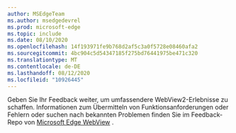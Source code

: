 ```yaml
---
author: MSEdgeTeam
ms.author: msedgedevrel
ms.prod: microsoft-edge
ms.topic: include
ms.date: 08/10/2020
ms.openlocfilehash: 14f193971fe9b768d2af5c3a0f5728e08460afa2
ms.sourcegitcommit: 4bc904c5d54347185f275bd76441975be471c320
ms.translationtype: MT
ms.contentlocale: de-DE
ms.lasthandoff: 08/12/2020
ms.locfileid: "10926445"
---
```

Geben Sie Ihr Feedback weiter, um umfassendere WebView2-Erlebnisse zu schaffen.  Informationen zum Übermitteln von Funktionsanforderungen oder Fehlern oder suchen nach bekannten Problemen finden Sie im Feedback-Repo von [Microsoft Edge WebView][GithubMicrosoftedgeWebviewfeedback] .  

<!-- links -->  

[GithubMicrosoftedgeWebviewfeedback]: https://github.com/MicrosoftEdge/WebViewFeedback "WebView-Feedback-MicrosoftEdge/WebViewFeedback | GitHub"  
